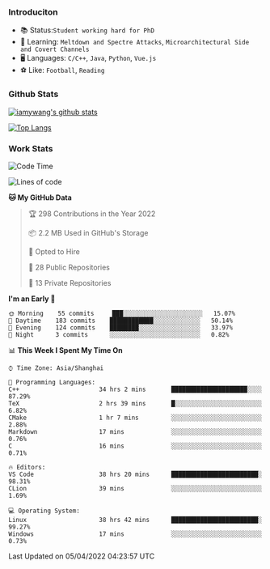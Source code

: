 ### Introduciton

- 📚 Status:`Student working hard for PhD`
- 🔎 Learning: `Meltdown and Spectre Attacks`, `Microarchitectural Side and Covert Channels`
- 🖥️ Languages: `C/C++`, `Java`, `Python`, `Vue.js`
- ⚽ Like: `Football`, `Reading`

### Github Stats

[![iamywang's github stats](https://github-readme-stats.vercel.app/api?username=iamywang&count_private=true&show_icons=true)]()

[![Top Langs](https://github-readme-stats.vercel.app/api/top-langs/?username=iamywang&layout=compact)]()

### Work Stats

<!--START_SECTION:waka-->
![Code Time](http://img.shields.io/badge/Code%20Time-245%20hrs%2030%20mins-blue)

![Lines of code](https://img.shields.io/badge/From%20Hello%20World%20I%27ve%20Written-523%20Thousand%20lines%20of%20code-blue)

**🐱 My GitHub Data** 

> 🏆 298 Contributions in the Year 2022
 > 
> 📦 2.2 MB Used in GitHub's Storage 
 > 
> 💼 Opted to Hire
 > 
> 📜 28 Public Repositories 
 > 
> 🔑 13 Private Repositories  
 > 
**I'm an Early 🐤** 

```text
🌞 Morning    55 commits     ███░░░░░░░░░░░░░░░░░░░░░░   15.07% 
🌆 Daytime    183 commits    ████████████░░░░░░░░░░░░░   50.14% 
🌃 Evening    124 commits    ████████░░░░░░░░░░░░░░░░░   33.97% 
🌙 Night      3 commits      ░░░░░░░░░░░░░░░░░░░░░░░░░   0.82%

```


📊 **This Week I Spent My Time On** 

```text
⌚︎ Time Zone: Asia/Shanghai

💬 Programming Languages: 
C++                      34 hrs 2 mins       █████████████████████░░░░   87.29% 
TeX                      2 hrs 39 mins       █░░░░░░░░░░░░░░░░░░░░░░░░   6.82% 
CMake                    1 hr 7 mins         ░░░░░░░░░░░░░░░░░░░░░░░░░   2.88% 
Markdown                 17 mins             ░░░░░░░░░░░░░░░░░░░░░░░░░   0.76% 
C                        16 mins             ░░░░░░░░░░░░░░░░░░░░░░░░░   0.71%

🔥 Editors: 
VS Code                  38 hrs 20 mins      ████████████████████████░   98.31% 
CLion                    39 mins             ░░░░░░░░░░░░░░░░░░░░░░░░░   1.69%

💻 Operating System: 
Linux                    38 hrs 42 mins      ████████████████████████░   99.27% 
Windows                  17 mins             ░░░░░░░░░░░░░░░░░░░░░░░░░   0.73%

```


 Last Updated on 05/04/2022 04:23:57 UTC
<!--END_SECTION:waka-->

